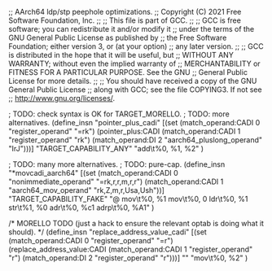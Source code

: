 ;; AArch64 ldp/stp peephole optimizations.
;; Copyright (C) 2021 Free Software Foundation, Inc.
;;
;; This file is part of GCC.
;;
;; GCC is free software; you can redistribute it and/or modify it
;; under the terms of the GNU General Public License as published by
;; the Free Software Foundation; either version 3, or (at your option)
;; any later version.
;;
;; GCC is distributed in the hope that it will be useful, but
;; WITHOUT ANY WARRANTY; without even the implied warranty of
;; MERCHANTABILITY or FITNESS FOR A PARTICULAR PURPOSE.  See the GNU
;; General Public License for more details.
;;
;; You should have received a copy of the GNU General Public License
;; along with GCC; see the file COPYING3.  If not see
;; <http://www.gnu.org/licenses/>.

; TODO: check syntax is OK for TARGET_MORELLO.
; TODO: more alternatives.
(define_insn "pointer_plus_cadi"
  [(set (match_operand:CADI 0 "register_operand" "=rk")
	(pointer_plus:CADI
	  (match_operand:CADI 1 "register_operand" "rk")
	  (match_operand:DI 2 "aarch64_pluslong_operand" "IrJ")))]
  "TARGET_CAPABILITY_ANY"
  "add\\t%0, %1, %2"
)

; TODO: many more alternatives.
; TODO: pure-cap.
(define_insn "*movcadi_aarch64"
  [(set (match_operand:CADI 0 "nonimmediate_operand" "=rk,r,r,m,r,r")
	(match_operand:CADI 1 "aarch64_mov_operand" "rk,Z,m,r,Usa,Ush"))]
  "TARGET_CAPABILITY_FAKE"
  "@
   mov\\t%0, %1
   mov\\t%0, 0
   ldr\\t%0, %1
   str\\t%1, %0
   adr\\t%0, %c1
   adrp\\t%0, %A1"
)

/* MORELLO TODO (just a hack to ensure the relevant optab is doing what it
should).  */
(define_insn "replace_address_value_cadi"
  [(set (match_operand:CADI 0 "register_operand" "=r")
        (replace_address_value:CADI
	      (match_operand:CADI 1 "register_operand" "r")
	      (match_operand:DI 2 "register_operand" "r")))]
  ""
  "mov\\t%0, %2"
)
